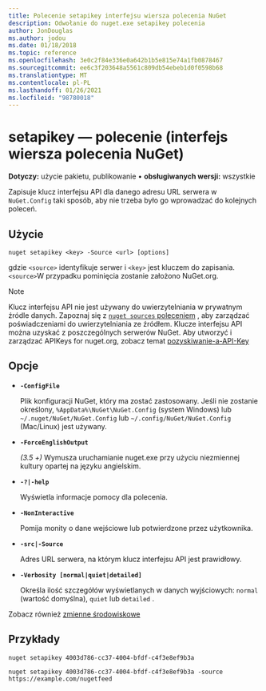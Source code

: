 ```yaml
---
title: Polecenie setapikey interfejsu wiersza polecenia NuGet
description: Odwołanie do nuget.exe setapikey polecenia
author: JonDouglas
ms.author: jodou
ms.date: 01/18/2018
ms.topic: reference
ms.openlocfilehash: 3e0c2f84e336e0a642b1b5e815e74a1fb0878467
ms.sourcegitcommit: ee6c3f203648a5561c809db54ebeb1d0f0598b68
ms.translationtype: MT
ms.contentlocale: pl-PL
ms.lasthandoff: 01/26/2021
ms.locfileid: "98780018"
---
```

# <a name="setapikey-command-nuget-cli"></a>setapikey — polecenie (interfejs wiersza polecenia NuGet)

**Dotyczy:** użycie pakietu, publikowanie &bullet; **obsługiwanych wersji:** wszystkie

Zapisuje klucz interfejsu API dla danego adresu URL serwera w `NuGet.Config` taki sposób, aby nie trzeba było go wprowadzać do kolejnych poleceń.

## <a name="usage"></a>Użycie

```cli
nuget setapikey <key> -Source <url> [options]
```

gdzie `<source>` identyfikuje serwer i `<key>` jest kluczem do zapisania. `<source>`W przypadku pominięcia zostanie założono NuGet.org. 

> [!NOTE]
> Klucz interfejsu API nie jest używany do uwierzytelniania w prywatnym źródle danych. Zapoznaj się z [ `nuget sources` poleceniem](../cli-reference/cli-ref-sources.md) , aby zarządzać poświadczeniami do uwierzytelniania ze źródłem.
> Klucze interfejsu API można uzyskać z poszczególnych serwerów NuGet. Aby utworzyć i zarządzać APIKeys for nuget.org, zobacz temat [pozyskiwanie-a-API-Key](../../nuget-org/scoped-api-keys.md#acquire-an-api-key)

## <a name="options"></a>Opcje

- **`-ConfigFile`**

  Plik konfiguracji NuGet, który ma zostać zastosowany. Jeśli nie zostanie określony, `%AppData%\NuGet\NuGet.Config` (system Windows) lub `~/.nuget/NuGet/NuGet.Config` lub `~/.config/NuGet/NuGet.Config` (Mac/Linux) jest używany.

- **`-ForceEnglishOutput`**

  *(3.5 +)* Wymusza uruchamianie nuget.exe przy użyciu niezmiennej kultury opartej na języku angielskim.

- **`-?|-help`**

  Wyświetla informacje pomocy dla polecenia.

- **`-NonInteractive`**

  Pomija monity o dane wejściowe lub potwierdzone przez użytkownika.

- **`-src|-Source`**

  Adres URL serwera, na którym klucz interfejsu API jest prawidłowy.

- **`-Verbosity [normal|quiet|detailed]`**

  Określa ilość szczegółów wyświetlanych w danych wyjściowych: `normal` (wartość domyślna), `quiet` lub `detailed` .

Zobacz również [zmienne środowiskowe](cli-ref-environment-variables.md)

## <a name="examples"></a>Przykłady

```cli
nuget setapikey 4003d786-cc37-4004-bfdf-c4f3e8ef9b3a

nuget setapikey 4003d786-cc37-4004-bfdf-c4f3e8ef9b3a -source https://example.com/nugetfeed
```
